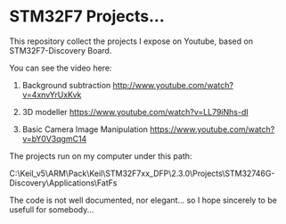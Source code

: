 # STM32F7 Projects...

This repository collect the projects I expose on Youtube, based on STM32F7-Discovery Board.

You can see the video here:

1. Background subtraction http://www.youtube.com/watch?v=4xnvYrUxKvk

2. 3D modeller https://www.youtube.com/watch?v=LL79iNhs-dI

3. Basic Camera Image Manipulation https://www.youtube.com/watch?v=bY0V3qgmC14

The projects run on my computer under this path:

C:\Keil_v5\ARM\Pack\Keil\STM32F7xx_DFP\2.3.0\Projects\STM32746G-Discovery\Applications\FatFs

The code is not well documented, nor elegant... so I hope sincerely to be usefull for somebody...

